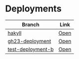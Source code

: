 # Deployments

| Branch | Link |
| --- | --- |
| [hakyll](https://github.com/visortelle/haskellfoundation.github.io/tree/) | [Open](https://visortelle.github.io/haskellfoundation.github.io/) |
| [gh23-deployment](https://github.com/visortelle/haskellfoundation.github.io/tree/gh23-deployment) | [Open](https://visortelle.github.io/haskellfoundation.github.io/branches/gh23-deployment) |
| [test-deployment-b](https://github.com/visortelle/haskellfoundation.github.io/tree/test-deployment-b) | [Open](https://visortelle.github.io/haskellfoundation.github.io/branches/test-deployment-b) |
